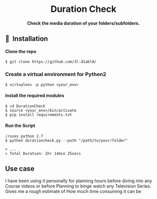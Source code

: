<h1 align="center">Duration Check</h1>

<div align= "center">
  <h4>Check the media duration of your folders/subfolders.</h4>
</div>

## 🚀&nbsp; Installation

#### Clone the repo
```
$ git clone https://github.com/3l-d1abl0/
```
### Create a virtual environment for Python2
```
$ virtualenv -p python <your_env>
```
#### Install the required modules
```
$ cd DurationCheck
$ source <your_env>/bin/activate
$ pip install requirements.txt
```
#### Run the Script
```
//uses python 2.7
$ python durationcheck.py --path "/path/to/your/folder"

> ...
> Total Duration: 2hr 14min 25secs

```
## Use case
I have been using it personally for planning hours before diving into any Course videos or before Planning to binge watch any Television Series. Gives me a rough estimate of How much time consuming it can be
